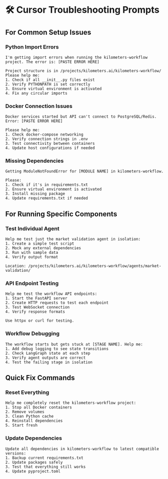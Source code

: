 # 🛠️ Cursor Troubleshooting Prompts

## For Common Setup Issues

### Python Import Errors
```
I'm getting import errors when running the kilometers-workflow project. The error is: [PASTE ERROR HERE]

Project structure is in /projects/kilometers.ai/kilometers-workflow/
Please help me:
1. Check if all __init__.py files exist
2. Verify PYTHONPATH is set correctly
3. Ensure virtual environment is activated
4. Fix any circular imports
```

### Docker Connection Issues
```
Docker services started but API can't connect to PostgreSQL/Redis. Error: [PASTE ERROR HERE]

Please help me:
1. Check docker-compose networking
2. Verify connection strings in .env
3. Test connectivity between containers
4. Update host configurations if needed
```

### Missing Dependencies
```
Getting ModuleNotFoundError for [MODULE NAME] in kilometers-workflow.

Please:
1. Check if it's in requirements.txt
2. Ensure virtual environment is activated
3. Install missing package
4. Update requirements.txt if needed
```

## For Running Specific Components

### Test Individual Agent
```
Help me test just the market validation agent in isolation:
1. Create a simple test script
2. Mock any external dependencies
3. Run with sample data
4. Verify output format

Location: /projects/kilometers.ai/kilometers-workflow/agents/market-validation/
```

### API Endpoint Testing
```
Help me test the workflow API endpoints:
1. Start the FastAPI server
2. Create HTTP requests to test each endpoint
3. Test WebSocket connection
4. Verify response formats

Use httpx or curl for testing.
```

### Workflow Debugging
```
The workflow starts but gets stuck at [STAGE NAME]. Help me:
1. Add debug logging to see state transitions
2. Check LangGraph state at each step
3. Verify agent outputs are correct
4. Test the failing stage in isolation
```

## Quick Fix Commands

### Reset Everything
```
Help me completely reset the kilometers-workflow project:
1. Stop all Docker containers
2. Remove volumes
3. Clean Python cache
4. Reinstall dependencies
5. Start fresh
```

### Update Dependencies
```
Update all dependencies in kilometers-workflow to latest compatible versions:
1. Backup current requirements.txt
2. Update packages safely
3. Test that everything still works
4. Update pyproject.toml
```